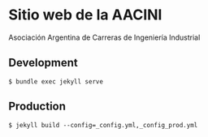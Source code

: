 # Sitio web de la AACINI

Asociación Argentina de Carreras de Ingeniería Industrial

## Development

```
$ bundle exec jekyll serve 
```

## Production

```
$ jekyll build --config=_config.yml,_config_prod.yml
```
